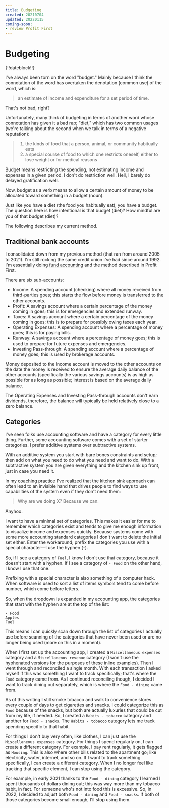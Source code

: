 ```yaml
---
title: Budgeting
created: 20210704
updated: 20220115
coming-soon:
- review Profit First
---
```


# Budgeting

{!!dateblock!!}

I've always been torn on the word "budget." Mainly because I think the connotation of the word has overtaken the denotation (common use) of the word, which is:

> an estimate of income and expenditure for a set period of time.

That's not bad, right?

Unfortunately, many think of budgeting in terms of another word whose connotation has given it a bad rap; "diet," which has two common usages (we're talking about the second when we talk in terms of a negative reputation):

> 1. the kinds of food that a person, animal, or community habitually eats
> 2. a special course of food to which one restricts oneself, either to lose weight or for medical reasons

Budget means restricting the spending, not estimating income and expenses in a given period. I don't do restriction well. Hell, I barely do delayed gratification well.

Now, budget as a verb means to allow a certain amount of money to be allocated toward something in a budget (noun).

Just like you have a diet (the food you habitually eat), you have a budget. The question here is how intentional is that budget (diet)? How mindful are you of that budget (diet)?

The following describes my current method.

## Traditional bank accounts

I consolidated down from my previous method (that ran from around 2005 to 2021). I'm still rocking the same credit union I've had since around 1992. I'm essentially doing [fund accounting](https://en.wikipedia.org/wiki/Fund_accounting) and the method described in Profit First.

There are six sub-accounts:

- Income: A spending account (checking) where all money received from third-parties goes; this starts the flow before money is transferred to the other accounts.
- Profit: A savings account where a certain percentage of the money coming in goes; this is for emergencies and extended runway.
- Taxes: A savings account where a certain percentage of the money coming in goes; this is to prepare for possibly owing taxes each year.
- Operating Expenses: A spending account where a percentage of money goes; this is for paying bills.
- Runway: A savings account where a percentage of money goes; this is used to prepare for future expenses and emergencies.
- Investing Pass-through: A spending account where a percentage of money goes; this is used by brokerage accounts.

Money deposited to the Income account is moved to the other accounts on the date the money is received to ensure the average daily balance of the other accounts (specifically the various savings accounts) is as high as possible for as long as possible; interest is based on the average daily balance.

The Operating Expenses and Investing Pass-through accounts don't earn dividends, therefore, the balance will typically be held relatively close to a zero balance.

## Categories

I've seen folks use accounting software and have a category for every little thing. Further, some accounting software comes with a set of starter categories. I prefer additive systems over subtractive systems.

With an additive system you start with bare bones constraints and setup; then add on what you need to do what you need and want to do. With a subtractive system you are given everything and the kitchen sink up front, just in case you need it.

In my [coaching practice](/coaching/) I've realized that the kitchen sink approach can often lead to an invisible hand that drives people to find ways to use capabilities of the system even if they don't need them:

> Why are we doing X? Because we can.

Anyhoo.

I want to have a minimal set of categories. This makes it easier for me to remember which categories exist and tends to give me enough information to visualize income and expenses quickly. Because systems come with some more accounting standard categories I don't want to delete the initial set either. Enter the workaround; prefix the categories you use with a special character—I use the hyphen (-).

So, if I see a category of `Fuel`, I know I don't use that category, because it doesn't start with a hyphen. If I see a category of `- Food` on the other hand, I know I use that one.

Prefixing with a special character is also something of a computer hack. When software is used to sort a list of items symbols tend to come before number, which come before letters.

So, when the dropdown is expanded in my accounting app, the categories that start with the hyphen are at the top of the list:

```
- Food
Apples
Fuel
```

This means I can quickly scan down through the list of categories I actually use before scanning of the categories that have never been used or are no longer being used (more on this in a moment).

When I first set up the accounting app, I created a `Miscellaneous expenses` category and a `Miscellaneous revenue` category (I won't use the hyphenated versions for the purposes of these inline examples). Then I went through and reconciled a single month. With each transaction I asked myself if this was something I want to track specifically; that's where the `Food` category came from. As I continued reconciling though, I decided I want to track dining out separately, which is where the `Food - dining` came from.

As of this writing I still smoke tobacco and walk to convenience stores every couple of days to get cigarettes and snacks. I could categorize this as `Food` because of the snacks, but both are actually luxuries that could be cut from my life, if needed. So, I created a `Habits - tobacco` category and another for `Food - snacks`. The `Habits - tobacco` category lets me track spending specific to that habit. 

For things I don't buy very often, like clothes, I can just use the `Miscellaneous expenses` category. For things I spend regularly on, I can create a different category. For example, I pay rent regularly, it gets flagged as `Housing`. This is also where other bills related to the apartment go; like electricity, water, internet, and so on. If I want to track something specifically, I can create a different category. When I no longer feel like tracking that specific element, I can stop using the category.

For example, in early 2021 thanks to the `Food - dining` category I learned I spent thousands of dollars dining out; this was way more than my tobacco habit, in fact. For someone who's not into food this is excessive. So, in 2022, I decided to adjust both `Food - dining` and `Food - snacks`. If both of those categories become small enough, I'll stop using them.